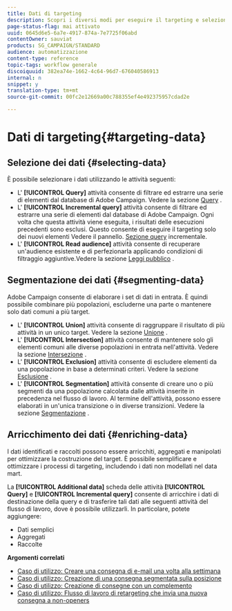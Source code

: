 ```yaml
---
title: Dati di targeting
description: Scopri i diversi modi per eseguire il targeting e selezionare i dati necessari.
page-status-flag: mai attivato
uuid: 0645d6e5-6a7e-4917-874a-7e7725f06abd
contentOwner: sauviat
products: SG_CAMPAIGN/STANDARD
audience: automatizzazione
content-type: reference
topic-tags: workflow generale
discoiquuid: 382ea74e-1662-4c64-96d7-676040586913
internal: n
snippet: y
translation-type: tm+mt
source-git-commit: 00fc2e12669a00c788355ef4e492375957cdad2e

---
```



# Dati di targeting{#targeting-data}

## Selezione dei dati {#selecting-data}

È possibile selezionare i dati utilizzando le attività seguenti:

* L' **[!UICONTROL Query]** attività consente di filtrare ed estrarre una serie di elementi dal database di Adobe Campaign. Vedere la sezione [Query](../../automating/using/query.md) .
* L' **[!UICONTROL Incremental query]** attività consente di filtrare ed estrarre una serie di elementi dal database di Adobe Campaign. Ogni volta che questa attività viene eseguita, i risultati delle esecuzioni precedenti sono esclusi. Questo consente di eseguire il targeting solo dei nuovi elementi Vedere il pannello. [Sezione query](../../automating/using/incremental-query.md) incrementale.
* L' **[!UICONTROL Read audience]** attività consente di recuperare un'audience esistente e di perfezionarla applicando condizioni di filtraggio aggiuntive.Vedere la sezione [Leggi pubblico](../../automating/using/read-audience.md) .

## Segmentazione dei dati {#segmenting-data}

Adobe Campaign consente di elaborare i set di dati in entrata. È quindi possibile combinare più popolazioni, escluderne una parte o mantenere solo dati comuni a più target.

* L' **[!UICONTROL Union]** attività consente di raggruppare il risultato di più attività in un unico target. Vedere la sezione [Unione](../../automating/using/union.md) .
* L' **[!UICONTROL Intersection]** attività consente di mantenere solo gli elementi comuni alle diverse popolazioni in entrata nell'attività. Vedere la sezione [Intersezione](../../automating/using/intersection.md) .
* L' **[!UICONTROL Exclusion]** attività consente di escludere elementi da una popolazione in base a determinati criteri. Vedere la sezione [Esclusione](../../automating/using/exclusion.md) .
* L' **[!UICONTROL Segmentation]** attività consente di creare uno o più segmenti da una popolazione calcolata dalle attività inserite in precedenza nel flusso di lavoro. Al termine dell'attività, possono essere elaborati in un'unica transizione o in diverse transizioni. Vedere la sezione [Segmentazione](../../automating/using/segmentation.md) .

## Arricchimento dei dati {#enriching-data}

I dati identificati e raccolti possono essere arricchiti, aggregati e manipolati per ottimizzare la costruzione del target. È possibile semplificare e ottimizzare i processi di targeting, includendo i dati non modellati nel data mart.

La **[!UICONTROL Additional data]** scheda delle attività **[!UICONTROL Query]** e **[!UICONTROL Incremental query]** consente di arricchire i dati di destinazione della query e di trasferire tali dati alle seguenti attività del flusso di lavoro, dove è possibile utilizzarli. In particolare, potete aggiungere:

* Dati semplici
* Aggregati
* Raccolte

**Argomenti correlati**

* [Caso di utilizzo: Creare una consegna di e-mail una volta alla settimana](../../automating/using/workflow-weekly-offer.md)
* [Caso di utilizzo: Creazione di una consegna segmentata sulla posizione](../../automating/using/workflow-segmentation-location.md)
* [Caso di utilizzo: Creazione di consegne con un complemento](../../automating/using/workflow-created-query-with-complement.md)
* [Caso di utilizzo: Flusso di lavoro di retargeting che invia una nuova consegna a non-openers](../../automating/using/workflow-cross-channel-retargeting.md)
